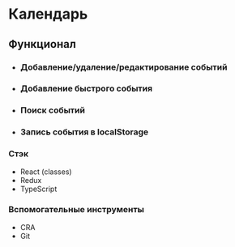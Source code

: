 # Календарь
## Функционал
* ### Добавление/удаление/редактирование событий
* ### Добавление быстрого события
* ### Поиск событий
* ### Запись события в localStorage
### Стэк
* React (classes)
* Redux
* TypeScript
### Вспомогательные инструменты
* CRA
* Git
